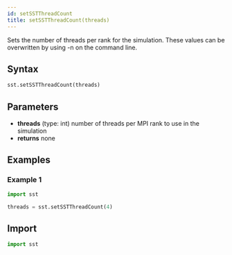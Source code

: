 ```yaml
---
id: setSSTThreadCount
title: setSSTThreadCount(threads)
---
```


<!---
SAND2022-6843 O
Source: sst-documentation/manuals/python
--->

Sets the number of threads per rank for the simulation. These values can be overwritten by using \-n on the command line. 

## Syntax
```python
sst.setSSTThreadCount(threads)
```

## Parameters
* **threads** (type: int) number of threads per MPI rank to use in the simulation 
* **returns** none

## Examples

### Example 1
```python
import sst

threads = sst.setSSTThreadCount(4)
```

## Import
```python
import sst
```